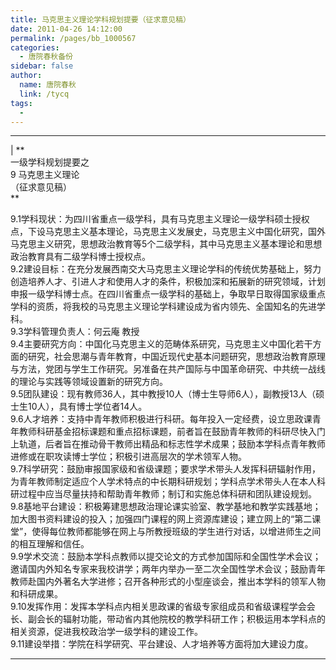 ```yaml
---
title: 马克思主义理论学科规划提要（征求意见稿）
date: 2011-04-26 14:12:00
permalink: /pages/bb_1000567
categories: 
  - 唐院春秋备份
sidebar: false
author: 
  name: 唐院春秋
  link: /tycq
tags: 
  - 
---
```


* * *

  
|  **  
一级学科规划提要之  
9 马克思主义理论  
（征求意见稿）  
**  
  
9.1学科现状：为四川省重点一级学科，具有马克思主义理论一级学科硕士授权点，下设马克思主义基本理论，马克思主义发展史，马克思主义中国化研究，国外马克思主义研究，思想政治教育等5个二级学科，其中马克思主义基本理论和思想政治教育具有二级学科博士授权点。  
9.2建设目标：在充分发展西南交大马克思主义理论学科的传统优势基础上，努力创造培养人才、引进人才和使用人才的条件，积极加深和拓展新的研究领域，计划申报一级学科博士点。在四川省重点一级学科的基础上，争取早日取得国家级重点学科的资质，将我校的马克思主义理论学科建设成为省内领先、全国知名的先进学科。  
9.3学科管理负责人：何云庵 教授  
9.4主要研究方向：中国化马克思主义的范畴体系研究，马克思主义中国化若干方面的研究，社会思潮与青年教育，中国近现代史基本问题研究，思想政治教育原理与方法，党团与学生工作研究。另准备在共产国际与中国革命研究、中共统一战线的理论与实践等领域设置新的研究方向。  
9.5团队建设：现有教师36人，其中教授10人（博士生导师6人），副教授13人（硕士生10人），具有博士学位者14人。  
9.6人才培养：支持中青年教师积极进行科研。每年投入一定经费，设立思政课青年教师科研基金招标课题和重点招标课题，前者旨在鼓励青年教师的科研尽快入门上轨道，后者旨在推动骨干教师出精品和标志性学术成果；鼓励本学科点青年教师进修或在职攻读博士学位；积极引进高层次的学术领军人物。  
9.7科学研究：鼓励审报国家级和省级课题；要求学术带头人发挥科研辐射作用，为青年教师制定适应个人学术特点的中长期科研规划；学科点学术带头人在本人科研过程中应当尽量扶持和帮助青年教师；制订和实施总体科研和团队建设规划。  
9.8基地平台建设：积极筹建思想政治理论课实验室、教学基地和教学实践基地；加大图书资料建设的投入；加强四门课程的网上资源库建设；建立网上的“第二课堂”，使得每位教师都能够在网上与所教授班级的学生进行对话，以增进师生之间的相互理解和信任。  
9.9学术交流：鼓励本学科点教师以提交论文的方式参加国际和全国性学术会议；邀请国内外知名专家来我校讲学；两年内举办一至二次全国性学术会议；鼓励青年教师赴国内外著名大学进修；召开各种形式的小型座谈会，推出本学科的领军人物和科研成果。  
9.10发挥作用：发挥本学科点内相关思政课的省级专家组成员和省级课程学会会长、副会长的辐射功能，带动省内其他院校的教学科研工作；积极运用本学科点的相关资源，促进我校政治学一级学科的建设工作。  
9.11建设举措：学院在科学研究、平台建设、人才培养等方面将加大建设力度。  
  
  
---
